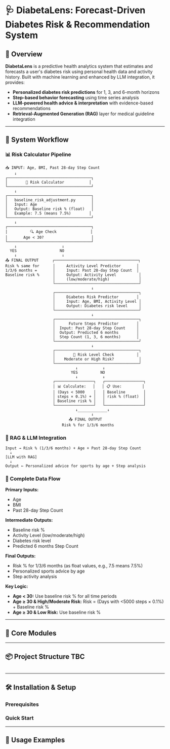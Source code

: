 
# 🩺 DiabetaLens: Forecast-Driven Diabetes Risk & Recommendation System


## 🚀 Overview

**DiabetaLens** is a predictive health analytics system that estimates and forecasts a user's diabetes risk using personal health data and activity history. Built with machine learning and enhanced by LLM integration, it provides:

- **Personalized diabetes risk predictions** for 1, 3, and 6-month horizons
- **Step-based behavior forecasting** using time series analysis
- **LLM-powered health advice & interpretation** with evidence-based recommendations
- **Retrieval-Augmented Generation (RAG)** layer for medical guideline integration

---

## 🧠 System Workflow

### 📊 Risk Calculator Pipeline

```
📥 INPUT: Age, BMI, Past 28-day Step Count
    ↓
┌─────────────────────────────────────┐
│        🏥 Risk Calculator           │
└─────────────────────────────────────┘
    ↓
┌─────────────────────────────────────┐
│   baseline_risk_adjustment.py       │
│   Input: Age                        │
│   Output: Baseline risk % (float)   │
│   Example: 7.5 (means 7.5%)        │
└─────────────────────────────────────┘
    ↓
┌─────────────────────────────────────┐
│          🔍 Age Check               │
│       Age < 30?                     │
└─────────────────────────────────────┘
    ↓                    ↓
  YES                   NO
    ↓                    ↓
📤 FINAL OUTPUT      ┌─────────────────────────────────────┐
Risk % same for      │     Activity Level Predictor       │
1/3/6 months =       │     Input: Past 28-day Step Count  │
Baseline risk %      │     Output: Activity Level          │
                     │     (low/moderate/high)             │
                     └─────────────────────────────────────┘
                                      ↓
                     ┌─────────────────────────────────────┐
                     │     Diabetes Risk Predictor        │
                     │     Input: Age, BMI, Activity Level │
                     │     Output: Diabetes risk level     │
                     └─────────────────────────────────────┘
                                      ↓
                     ┌─────────────────────────────────────┐
                     │      Future Steps Predictor        │
                     │  Input: Past 28-day Step Count     │
                     │  Output: Predicted 6 months        │
                     │  Step Count (1, 3, 6 months)       │
                     └─────────────────────────────────────┘
                                      ↓
                     ┌─────────────────────────────────────┐
                     │        🎯 Risk Level Check          │
                     │    Moderate or High Risk?           │
                     └─────────────────────────────────────┘
                               ↓           ↓
                             YES          NO
                               ↓           ↓
                     ┌─────────────────┐   ┌─────────────────┐
                     │ 📊 Calculate:   │   │ 📋 Use:         │
                     │ (Days < 5000    │   │ Baseline        │
                     │ steps × 0.1%) + │   │ risk % (float)  │
                     │ Baseline risk % │   │                 │
                     └─────────────────┘   └─────────────────┘
                               ↓_____________↓
                                      ↓
                            📤 FINAL OUTPUT
                         Risk % for 1/3/6 months
```

### 🤖 RAG & LLM Integration

```
Input → Risk % (1/3/6 months) + Age + Past 28-day Step Count
  ↓
[LLM with RAG]
  ↓
Output ← Personalized advice for sports by age + Step analysis
```

### 🔄 Complete Data Flow

**Primary Inputs:**
- Age
- BMI  
- Past 28-day Step Count

**Intermediate Outputs:**
- Baseline risk %
- Activity Level (low/moderate/high)
- Diabetes risk level
- Predicted 6 months Step Count

**Final Outputs:**
- Risk % for 1/3/6 months (as float values, e.g., 7.5 means 7.5%)
- Personalized sports advice by age
- Step activity analysis

**Key Logic:**
- **Age < 30:** Use baseline risk % for all time periods
- **Age ≥ 30 & High/Moderate Risk:** Risk = (Days with <5000 steps × 0.1%) + Baseline risk %
- **Age ≥ 30 & Low Risk:** Use baseline risk %


---

## 🧩 Core Modules



---

## 📦 Project Structure TBC

```

```

---

## 🛠️ Installation & Setup

### Prerequisites


### Quick Start

---

## 🧪 Usage Examples
